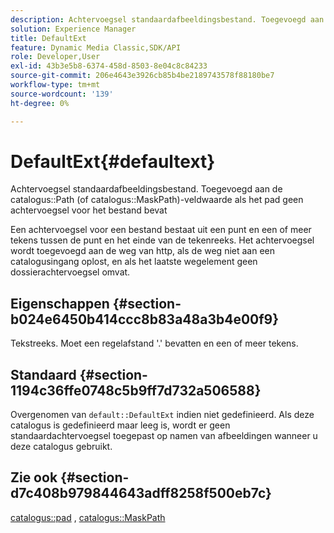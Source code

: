 ```yaml
---
description: Achtervoegsel standaardafbeeldingsbestand. Toegevoegd aan de veldwaarde voor het pad naar de catalogus (of het catalogusmaskerPath) als het pad geen achtervoegsel voor het bestand bevat
solution: Experience Manager
title: DefaultExt
feature: Dynamic Media Classic,SDK/API
role: Developer,User
exl-id: 43b3e5b8-6374-458d-8503-8e04c8c84233
source-git-commit: 206e4643e3926cb85b4be2189743578f88180be7
workflow-type: tm+mt
source-wordcount: '139'
ht-degree: 0%

---
```


# DefaultExt{#defaultext}

Achtervoegsel standaardafbeeldingsbestand. Toegevoegd aan de catalogus::Path (of catalogus::MaskPath)-veldwaarde als het pad geen achtervoegsel voor het bestand bevat

Een achtervoegsel voor een bestand bestaat uit een punt en een of meer tekens tussen de punt en het einde van de tekenreeks. Het achtervoegsel wordt toegevoegd aan de weg van http, als de weg niet aan een catalogusingang oplost, en als het laatste wegelement geen dossierachtervoegsel omvat.

## Eigenschappen {#section-b024e6450b414ccc8b83a48a3b4e00f9}

Tekstreeks. Moet een regelafstand &#39;.&#39; bevatten en een of meer tekens.

## Standaard {#section-1194c36ffe0748c5b9ff7d732a506588}

Overgenomen van `default::DefaultExt` indien niet gedefinieerd. Als deze catalogus is gedefinieerd maar leeg is, wordt er geen standaardachtervoegsel toegepast op namen van afbeeldingen wanneer u deze catalogus gebruikt.

## Zie ook {#section-d7c408b979844643adff8258f500eb7c}

[catalogus::pad](/help/aem-is-ir-api/is-api/image-catalog/image-serving-api-ref/c-image-catalog-reference/c-image-svg-data-reference/c-image-data-reference/r-path-cat.md) , [catalogus::MaskPath](/help/aem-is-ir-api/is-api/image-catalog/image-serving-api-ref/c-image-catalog-reference/c-image-svg-data-reference/c-image-data-reference/r-maskpath-cat.md)
